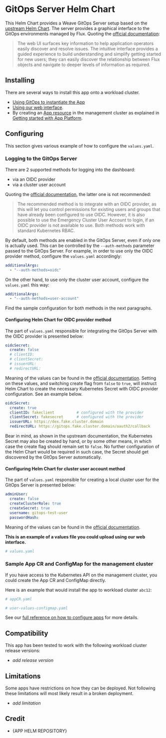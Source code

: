 # GitOps Server Helm Chart

This Helm Chart provides a Weave GitOps Server setup based on the [upstream Helm Chart](https://github.com/weaveworks/weave-gitops/tree/main/charts/gitops-server). The server provides a graphical interface to the GitOps environments managed by Flux. Quoting the [official documentation](https://docs.gitops.weave.works/docs/0.18.0/intro/):

> The web UI surfaces key information to help application operators easily discover and resolve issues. The intuitive interface provides a guided experience to build understanding and simplify getting started for new users; they can easily discover the relationship between Flux objects and navigate to deeper levels of information as required.

## Installing

There are several ways to install this app onto a workload cluster.

- [Using GitOps to instantiate the App](https://docs.giantswarm.io/advanced/gitops/#installing-managed-apps)
- [Using our web interface](https://docs.giantswarm.io/ui-api/web/app-platform/#installing-an-app).
- By creating an [App resource](https://docs.giantswarm.io/ui-api/management-api/crd/apps.application.giantswarm.io/) in the management cluster as explained in [Getting started with App Platform](https://docs.giantswarm.io/app-platform/getting-started/).

## Configuring

This section gives various example of how to configure the `values.yaml`.

### Logging to the GitOps Server

There are 2 supported methods for logging into the dashboard:

* via an OIDC provider
* via a cluster user account

Quoting the [official documentation](https://docs.gitops.weave.works/docs/0.18.0/configuration/securing-access-to-the-dashboard/), the latter one is not recommended:

> The recommended method is to integrate with an OIDC provider, as this will let you control permissions for existing users and groups that have already been configured to use OIDC. However, it is also possible to use the Emergency Cluster User Account to login, if an OIDC provider is not available to use. Both methods work with standard Kubernetes RBAC.

By default, both methods are enabled in the GitOps Server, even if only one is actually used. This can be controlled by the `--auth-methods` parameter passed to the GitOps Server. For example, in order to use only the OIDC provider method, configure the
`values.yaml` accordingly:

```yaml
additionalArgs:
  - "--auth-methods=oidc"
```

On the other hand, to use only the cluster user account, configure the `values.yaml` this way:

```yaml
additionalArgs:
  - "--auth-methods=user-account"
```

Find the sample configuration for both methods in the next paragraphs.

#### Configuring Helm Chart for OIDC provider method

The part of `values.yaml` responsible for integrating the GitOps Server with the OIDC provider is presented below:

```yaml
oidcSecret:
  create: false
  # clientID:
  # clientSecret:
  # issuerURL:
  # redirectURL:
```

Meaning of the values can be found in the [official documentation](https://docs.gitops.weave.works/docs/0.18.0/configuration/oidc-access/#configuration). Setting on these values, and switching create flag from `false` to `true`, will instruct Helm Chart to create the necessary Kubernetes Secret with OIDC provider configuration. See an example below.

```yaml
oidcSecret:
  create: true
  clientID: fakeclient          # configured with the provider
  clientSecret: fakesecret      # configured with the provider
  issuerURL: https://dex.fake.cluster.domain
  redirectURL: https://gitops.fake.cluster.domain/oauth2/callback
```

Bear in mind, as shown in the upstream documentation, the Kubernetes Secret may also be created by hand, or by some other means, in which case the create flag should remain set to `false`. No further configuration of the Helm Chart would be required in such case, the Secret should get discovered by the GitOps Server automatically.

#### Configuring Helm Chart for cluster user account method

The part of `values.yaml` responsible for creating a local cluster user for the GitOps Server is presented below:

```yaml
adminUser:
  create: false
  createClusterRole: true
  createSecret: true
  username: gitops-test-user
  passwordHash:
```

Meaning of the values can be found in the [official documentation](https://docs.gitops.weave.works/docs/0.18.0/configuration/emergency-user/).

**This is an example of a values file you could upload using our web interface.**

```yaml
# values.yaml

```

### Sample App CR and ConfigMap for the management cluster

If you have access to the Kubernetes API on the management cluster, you could create
the App CR and ConfigMap directly.

Here is an example that would install the app to
workload cluster `abc12`:

```yaml
# appCR.yaml

```

```yaml
# user-values-configmap.yaml

```

See our [full reference on how to configure apps](https://docs.giantswarm.io/app-platform/app-configuration/) for more details.

## Compatibility

This app has been tested to work with the following workload cluster release versions:

- _add release version_

## Limitations

Some apps have restrictions on how they can be deployed.
Not following these limitations will most likely result in a broken deployment.

- _add limitation_

## Credit

- {APP HELM REPOSITORY}
